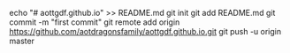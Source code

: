 echo "# aottgdf.github.io" >> README.md
git init
git add README.md
git commit -m "first commit"
git remote add origin https://github.com/aotdragonsfamily/aottgdf.github.io.git
git push -u origin master
